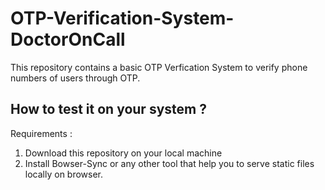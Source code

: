 # OTP-Verification-System-DoctorOnCall
This repository contains a basic OTP Verfication System to verify phone numbers of users through OTP.

## How to test it on your system ?

Requirements :
1. Download this repository on your local machine
2. Install Bowser-Sync or any other tool that help you to serve static files locally on browser.

